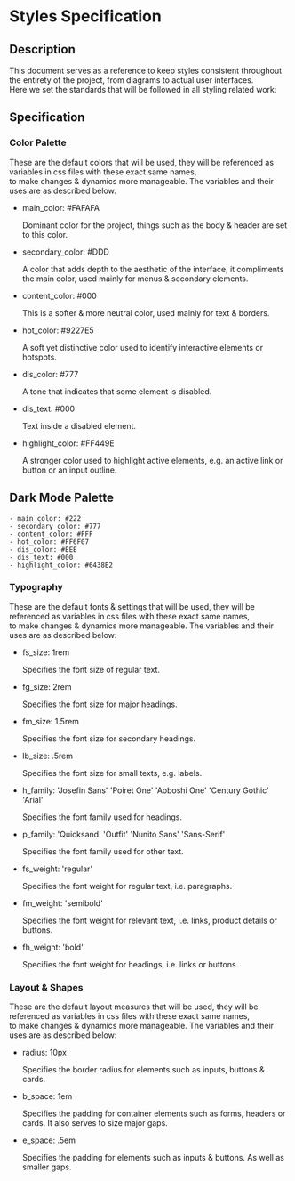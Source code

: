 # Styles Specification


## Description

This document serves as a reference to keep styles consistent throughout the entirety of the project, from diagrams to actual user interfaces.  
Here we set the standards that will be followed in all styling related work:

## Specification

### Color Palette

These are the default colors that will be used, they will be referenced as variables in css files with these exact same names,  
to make changes & dynamics more manageable. The variables and their uses are as described below.

- main_color: #FAFAFA

    Dominant color for the project, things such as the body & header are set to this color.

- secondary_color: #DDD

    A color that adds depth to the aesthetic of the interface, it compliments the main color, used mainly for menus & secondary elements.

- content_color: #000

    This is a softer & more neutral color, used mainly for text & borders.

- hot_color: #9227E5

    A soft yet distinctive color used to identify interactive elements or hotspots.

- dis_color: #777

    A tone that indicates that some element is disabled.

- dis_text: #000

    Text inside a disabled element.

- highlight_color: #FF449E

    A stronger color used to highlight active elements, e.g. an active link or button or an input outline.

## Dark Mode Palette

    - main_color: #222
    - secondary_color: #777
    - content_color: #FFF
    - hot_color: #FF6F07
    - dis_color: #EEE
    - dis_text: #000
    - highlight_color: #6438E2

### Typography

These are the default fonts & settings that will be used, they will be referenced as variables in css files with these exact same names,  
to make changes & dynamics more manageable. The variables and their uses are as described below:

- fs_size: 1rem

    Specifies the font size of regular text.

- fg_size: 2rem

    Specifies the font size for major headings.

- fm_size: 1.5rem

    Specifies the font size for secondary headings.

- lb_size: .5rem

    Specifies the font size for small texts, e.g. labels.

- h_family: 'Josefin Sans' 'Poiret One' 'Aoboshi One' 'Century Gothic' 'Arial'

    Specifies the font family used for headings.

- p_family: 'Quicksand' 'Outfit' 'Nunito Sans' 'Sans-Serif'

    Specifies the font family used for other text.

- fs_weight: 'regular'

    Specifies the font weight for regular text, i.e. paragraphs.

- fm_weight: 'semibold'

    Specifies the font weight for relevant text, i.e. links, product details or buttons.

- fh_weight: 'bold'

    Specifies the font weight for headings, i.e. links or buttons.

### Layout & Shapes

These are the default layout measures that will be used, they will be referenced as variables in css files with these exact same names,  
to make changes & dynamics more manageable. The variables and their uses are as described below:

- radius: 10px

    Specifies the border radius for elements such as inputs, buttons & cards.

- b_space: 1em

    Specifies the padding for container elements such as forms, headers or cards. It also serves to size major gaps.

- e_space: .5em

    Specifies the padding for elements such as inputs & buttons. As well as smaller gaps.
